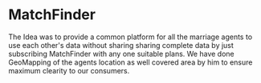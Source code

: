 # MatchFinder
The Idea was to provide a common platform for all the marriage agents to use each other's data without sharing sharing complete data by just subscribing MatchFinder with any one suitable plans.
We have done GeoMapping of the agents location as well covered area by him to ensure maximum clearity to our consumers.
